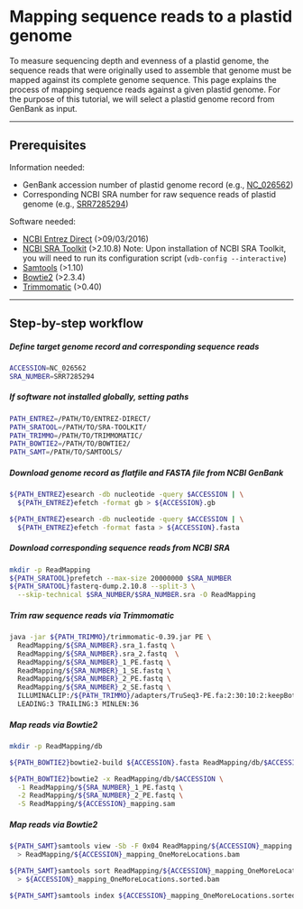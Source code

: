 # Mapping sequence reads to a plastid genome
To measure sequencing depth and evenness of a plastid genome, the sequence reads that were originally used to assemble that genome must be mapped against its complete genome sequence. This page explains the process of mapping sequence reads against a given plastid genome. For the purpose of this tutorial, we will select a plastid genome record from GenBank as input.

---

## Prerequisites

Information needed:
+ GenBank accession number of plastid genome record (e.g., [NC_026562](https://www.ncbi.nlm.nih.gov/nuccore/NC_026562))
+ Corresponding NCBI SRA number for raw sequence reads of plastid genome (e.g., [SRR7285294](https://www.ncbi.nlm.nih.gov/sra/?term=SRR7285294))

Software needed:
+ [NCBI Entrez Direct](https://www.ncbi.nlm.nih.gov/books/NBK179288/#_chapter6_Examples_) (>09/03/2016)
+ [NCBI SRA Toolkit](https://trace.ncbi.nlm.nih.gov/Traces/sra/sra.cgi?view=software) (>2.10.8)
  Note: Upon installation of NCBI SRA Toolkit, you will need to run its configuration script (`vdb-config --interactive`)
+ [Samtools](https://www.htslib.org/) (>1.10)
+ [Bowtie2](http://bowtie-bio.sourceforge.net/bowtie2/index.shtml) (>2.3.4)
+ [Trimmomatic](http://www.usadellab.org/cms/?page=trimmomatic) (>0.40)

---

## Step-by-step workflow

##### Define target genome record and corresponding sequence reads
```bash
ACCESSION=NC_026562
SRA_NUMBER=SRR7285294
```

##### If software not installed globally, setting paths
```bash
PATH_ENTREZ=/PATH/TO/ENTREZ-DIRECT/
PATH_SRATOOL=/PATH/TO/SRA-TOOLKIT/
PATH_TRIMMO=/PATH/TO/TRIMMOMATIC/
PATH_BOWTIE2=/PATH/TO/BOWTIE2/
PATH_SAMT=/PATH/TO/SAMTOOLS/
```

##### Download genome record as flatfile and FASTA file from NCBI GenBank
```bash
${PATH_ENTREZ}esearch -db nucleotide -query $ACCESSION | \
  ${PATH_ENTREZ}efetch -format gb > ${ACCESSION}.gb

${PATH_ENTREZ}esearch -db nucleotide -query $ACCESSION | \
  ${PATH_ENTREZ}efetch -format fasta > ${ACCESSION}.fasta
```

##### Download corresponding sequence reads from NCBI SRA
```bash
mkdir -p ReadMapping
${PATH_SRATOOL}prefetch --max-size 20000000 $SRA_NUMBER
${PATH_SRATOOL}fasterq-dump.2.10.8 --split-3 \
  --skip-technical $SRA_NUMBER/$SRA_NUMBER.sra -O ReadMapping
```

##### Trim raw sequence reads via Trimmomatic
```bash
java -jar ${PATH_TRIMMO}/trimmomatic-0.39.jar PE \
  ReadMapping/${SRA_NUMBER}.sra_1.fastq \
  ReadMapping/${SRA_NUMBER}.sra_2.fastq  \
  ReadMapping/${SRA_NUMBER}_1_PE.fastq \
  ReadMapping/${SRA_NUMBER}_1_SE.fastq \
  ReadMapping/${SRA_NUMBER}_2_PE.fastq \
  ReadMapping/${SRA_NUMBER}_2_SE.fastq \
  ILLUMINACLIP:/${PATH_TRIMMO}/adapters/TruSeq3-PE.fa:2:30:10:2:keepBothReads \
  LEADING:3 TRAILING:3 MINLEN:36
```

##### Map reads via Bowtie2
```bash
mkdir -p ReadMapping/db

${PATH_BOWTIE2}bowtie2-build ${ACCESSION}.fasta ReadMapping/db/$ACCESSION

${PATH_BOWTIE2}bowtie2 -x ReadMapping/db/$ACCESSION \
  -1 ReadMapping/${SRA_NUMBER}_1_PE.fastq \
  -2 ReadMapping/${SRA_NUMBER}_2_PE.fastq \
  -S ReadMapping/${ACCESSION}_mapping.sam
```


##### Map reads via Bowtie2
```bash
${PATH_SAMT}samtools view -Sb -F 0x04 ReadMapping/${ACCESSION}_mapping.sam \
  > ReadMapping/${ACCESSION}_mapping_OneMoreLocations.bam

${PATH_SAMT}samtools sort ReadMapping/${ACCESSION}_mapping_OneMoreLocations.bam \
  > ${ACCESSION}_mapping_OneMoreLocations.sorted.bam

${PATH_SAMT}samtools index ${ACCESSION}_mapping_OneMoreLocations.sorted.bam
```

